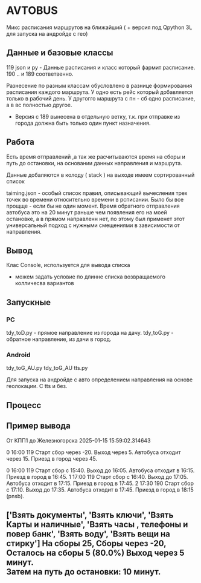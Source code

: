 # AVTOBUS
Микс расписания маршрутов на ближайший ( + версия под Qpython 3L для запуска на андройде с гео)

## Данные и базовые классы
119 json и py - Данные расписания и класс который фармит расписание. 190 .. и 189 соответвенно.

Разнесение по разным классам обусловлено в разнице формирования расписания каждого маршрута.
У одно есть рейс который добавляется только в рабочий день.
У другогго маршрута с пн - сб одно расписание, а в вс полностью другое.

* Версия с 189 вынесена в отдельную ветку, т.к. при отправке из города должна быть только один пункт назначения.

## Работа

Есть время отправлений ,а так же расчитываются время на сборы и путь до остановки, на основании данных направления и маршрута.

Данные добаляются в колоду ( stack )
на выходе имеем сортированный список 

taiming.json - особый список правил, описывающий вычесления трех точек во времени относительно времени в рсписании.
Было бы все прощще - если бы не один момент.
Время обратного отправления автобуса это на 20 минут раньше чем появления его на моей остановке, а в прямом направленн нет,
по этому был применет этот универсальный подход с нужными смещениями в зависимости от направления. 

## Вывод 
Клас Console, используется для вывода списка 
+ можем задать условие по длинне списка возвращаемого колличесва вариантов

## Запускные

### PC
tdy_toD.py  - прямое направление из города на дачу.
tdy_toG.py  - обратное направление, из дачи в город.

### Android
tdy_toG_AU.py
tdy_toG_AU tts.py

Для запуска на андройде с авто определением направления на основе геолокации. С tts и без.

## Процесс
Пример вывода 
--------------------------------------------
От КПП1 до Железногорска
2025-01-15 15:59:02.314643

0  16:00 119 Старт сбор через -20. Выход через 5. Aвтобуса отходит через 15. Приезд в город через 45. 

0  16:00 119 Старт сбор с 15:40. Выход до 16:05. Aвтобуса отходит в 16:15. Приезд в город в 16:45. 
1  17:00 119 Старт сбор c 16:40. Выход до 17:05. Aвтобуса отходит в 17:15. Приезд в город в 17:45. 
2  17:30 190 Старт сбор c 17:10. Выход до 17:35. Aвтобуса отходит в 17:45. Приезд в город в 18:15 (pnsb). 

['Взять документы', 'Взять ключи', 'Взять Карты и наличные', 'Взять часы , телефоны и повер банк', 'Взять воду', 'Взять вещи на стирку']
На сборы 25, Сборы через -20, Осталось на сборы 5 (80.0%)
Выход через 5 минут.   
Затем на путь до остановки: 10 минут.   
---------------------------------------------


